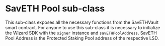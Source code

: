 # SavETH Pool sub-class
This sub-class exposes all the necessary functions from the SavETHVault smart contract. For anyone to use this sub-class it is necessary to initialize the Wizard SDK with the `signer` instance and `savETHPoolAddress`. SavETH Pool Address is the Protected Staking Pool address of the respective LSD.  